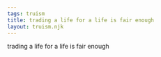 ```yaml
---
tags: truism
title: trading a life for a life is fair enough
layout: truism.njk
---
```


trading a life for a life is fair enough